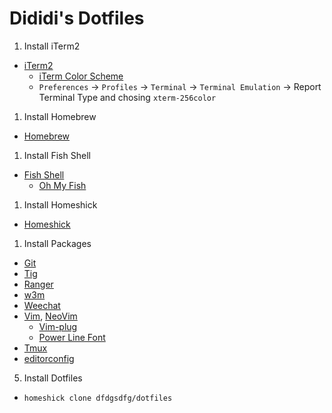 # Dididi's Dotfiles

1. Install iTerm2
  - [iTerm2](http://iterm2.com/)
    - [iTerm Color Scheme](https://github.com/mbadolato/iTerm2-Color-Schemes)
    - `Preferences` -> `Profiles` -> `Terminal` -> `Terminal Emulation` -> Report Terminal Type and chosing `xterm-256color`

1. Install Homebrew
  - [Homebrew](http://brew.sh/)

1. Install Fish Shell
  - [Fish Shell](http://fishshell.com/)
    - [Oh My Fish](https://github.com/oh-my-fish/oh-my-fish)

1. Install Homeshick
  - [Homeshick](https://github.com/andsens/homeshick)

1. Install Packages
  - [Git](http://git-scm.com/)
  - [Tig](https://github.com/jonas/tig)
  - [Ranger](https://github.com/hut/ranger)
  - [w3m](http://w3m.sourceforge.net/)
  - [Weechat](http://weechat.org/)
  - [Vim](http://www.vim.org/), [NeoVim](https://neovim.io/)
    - [Vim-plug](https://github.com/oh-my-fish/oh-my-fish)
    - [Power Line Font](https://github.com/Lokaltog/powerline-fonts)
  - [Tmux](https://github.com/ThomasAdam/tmux)
  - [editorconfig](https://github.com/editorconfig/editorconfig-core-c)

5. Install Dotfiles
  - `homeshick clone dfdgsdfg/dotfiles`

